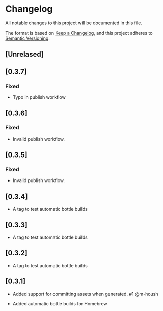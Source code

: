 # Changelog


All notable changes to this project will be documented in this file.

The format is based on [Keep a Changelog](https://keepachangelog.com/en/1.0.0/),
and this project adheres to [Semantic Versioning](https://semver.org/spec/v2.0.0.html).

## [Unrelased]

## [0.3.7]

### Fixed

- Typo in publish workflow

## [0.3.6]

### Fixed

- Invalid publish workflow.

## [0.3.5]

### Fixed

- Invalid publish workflow.

## [0.3.4]

- A tag to test automatic bottle builds

## [0.3.3]

- A tag to test automatic bottle builds

## [0.3.2]

- A tag to test automatic bottle builds

## [0.3.1]

- Added support for committing assets when generated.
  #1 @m-housh

- Added automatic bottle builds for Homebrew
